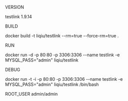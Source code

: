 VERSION

testlink 1.9.14

BUILD

docker build -t liqiu/testlink --rm=true --force-rm=true .

RUN

docker run -d -p 80:80 -p 3306:3306 --name testlink -e MYSQL_PASS="admin" liqiu/testlink

DEBUG

docker run -t -i -p 80:80 -p 3306:3306 --name testlink -e MYSQL_PASS="admin" liqiu/testlink /bin/bash

ROOT_USER
admin/admin